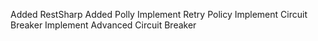 Added RestSharp
Added Polly
Implement Retry Policy
Implement Circuit Breaker
Implement Advanced Circuit Breaker
